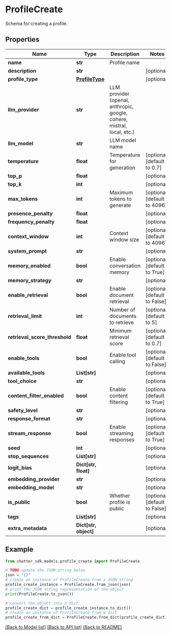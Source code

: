 # ProfileCreate

Schema for creating a profile.

## Properties

Name | Type | Description | Notes
------------ | ------------- | ------------- | -------------
**name** | **str** | Profile name | 
**description** | **str** |  | [optional] 
**profile_type** | [**ProfileType**](ProfileType.md) |  | [optional] 
**llm_provider** | **str** | LLM provider (openai, anthropic, google, cohere, mistral, local, etc.) | 
**llm_model** | **str** | LLM model name | 
**temperature** | **float** | Temperature for generation | [optional] [default to 0.7]
**top_p** | **float** |  | [optional] 
**top_k** | **int** |  | [optional] 
**max_tokens** | **int** | Maximum tokens to generate | [optional] [default to 4096]
**presence_penalty** | **float** |  | [optional] 
**frequency_penalty** | **float** |  | [optional] 
**context_window** | **int** | Context window size | [optional] [default to 4096]
**system_prompt** | **str** |  | [optional] 
**memory_enabled** | **bool** | Enable conversation memory | [optional] [default to True]
**memory_strategy** | **str** |  | [optional] 
**enable_retrieval** | **bool** | Enable document retrieval | [optional] [default to False]
**retrieval_limit** | **int** | Number of documents to retrieve | [optional] [default to 5]
**retrieval_score_threshold** | **float** | Minimum retrieval score | [optional] [default to 0.7]
**enable_tools** | **bool** | Enable tool calling | [optional] [default to False]
**available_tools** | **List[str]** |  | [optional] 
**tool_choice** | **str** |  | [optional] 
**content_filter_enabled** | **bool** | Enable content filtering | [optional] [default to True]
**safety_level** | **str** |  | [optional] 
**response_format** | **str** |  | [optional] 
**stream_response** | **bool** | Enable streaming responses | [optional] [default to True]
**seed** | **int** |  | [optional] 
**stop_sequences** | **List[str]** |  | [optional] 
**logit_bias** | **Dict[str, float]** |  | [optional] 
**embedding_provider** | **str** |  | [optional] 
**embedding_model** | **str** |  | [optional] 
**is_public** | **bool** | Whether profile is public | [optional] [default to False]
**tags** | **List[str]** |  | [optional] 
**extra_metadata** | **Dict[str, object]** |  | [optional] 

## Example

```python
from chatter_sdk.models.profile_create import ProfileCreate

# TODO update the JSON string below
json = "{}"
# create an instance of ProfileCreate from a JSON string
profile_create_instance = ProfileCreate.from_json(json)
# print the JSON string representation of the object
print(ProfileCreate.to_json())

# convert the object into a dict
profile_create_dict = profile_create_instance.to_dict()
# create an instance of ProfileCreate from a dict
profile_create_from_dict = ProfileCreate.from_dict(profile_create_dict)
```
[[Back to Model list]](../README.md#documentation-for-models) [[Back to API list]](../README.md#documentation-for-api-endpoints) [[Back to README]](../README.md)


